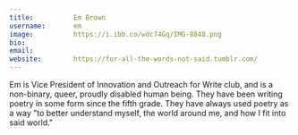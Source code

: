```yaml
---
title:          Em Brown
username:       em
image:          https://i.ibb.co/wdc74Gq/IMG-8848.png
bio:            
email:          
website:        https://for-all-the-words-not-said.tumblr.com/ 
---
```


Em is Vice President of Innovation and Outreach for Write club, and is a non-binary, queer, proudly disabled human being. They have been writing poetry in some form since the fifth grade. They have always used poetry as a way "to better understand myself, the world around me, and how I fit into said world."

